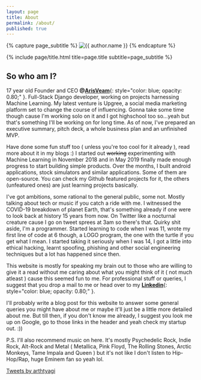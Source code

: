 ```yaml
---
layout: page
title: About
permalink: /about/
published: true
---
```


<div class="page" markdown="1">

{% capture page_subtitle %}
<img
    class="me"
    alt="{{ author.name }}"
    src="{{ site.author.photo | relative_url }}"
    srcset="{{ site.author.photo2x | relative_url }} 2x"
/>
{% endcapture %}

{% include page/title.html title=page.title subtitle=page_subtitle %}

## So who am I?

17 year old Founder and CEO **@[ArisVeam](https://arisveam.com)**{: style="color: blue; opacity: 0.80;" }.
Full-Stack Django developer, working on projects harnessing Machine Learning. 
My latest venture is Upgree, a social media marketing platform set to change the course of influencing. Gonna take some time though cause I'm working solo on it and I got highschool too so...yeah but that's something I'll be working on for long time. As of now, I've prepared an executive summary, pitch deck, a whole business plan and an unfinished MVP.

Have done some fun stuff too ( unless you're too cool for it already ), read more about it in my blogs :)
I started out ~~working~~ experimenting with Machine Learning in November 2018 and in May 2019 finally made enough progress to start building simple products. Over the months, I built android applications, stock simulators and similar applications. Some of them are open-source. You can check my Github featured projects for it, the others (unfeatured ones) are just learning projects basically.

I've got ambitions, some rational to the general public, some not. Mostly talking about tech or music if you catch a ride with me. I witnessed the COVID-19 breakdown of planet Earth, that's something already if one were to look back at history 15 years from now. On Twitter like a nocturnal creature cause I go on tweet sprees at 3am so there's that. 
Quirky shit aside, I'm a programmer. Started learning to code when I was 11, wrote my first line of code at 6 though, a LOGO program, the one with the turtle if you get what I mean. I started taking it seriously when I was 14, I got a little into ethical hacking, learnt spoofing, phishing and other social engineering techniques but a lot has happened since then.

This website is mostly for speaking my brain out to those who are willing to give it a read without me caring about what you might think of it ( not much atleast ) cause this seemed fun to me. For professional stuff or queries, I suggest that you drop a mail to me or head over to my **[Linkedin](https://linkedin.com/in/arthtyagi)**{: style="color: blue; opacity: 0.80;" }.

I'll probably write a blog post for this website to answer some general queries you might have about me or maybe it'll just be a little more detailed about me. But till then, if you don't know me already, I suggest you look me up on Google, go to those links in the header and yeah check my startup out. :))

P.S. I'll also recommend music on here. It's mostly Psychedelic Rock, Indie Rock, Alt-Rock and Metal ( Metallica, Pink Floyd, The Rolling Stones, Arctic Monkeys, Tame Impala and Queen ) but it's not like I don't listen to Hip-Hop/Rap, huge Eminem fan so yeah lol.

<a class="twitter-timeline" href="https://twitter.com/arthtyagi?ref_src=twsrc%5Etfw">Tweets by arthtyagi</a>
<script async src="https://platform.twitter.com/widgets.js" charset="utf-8"></script>


</div>
